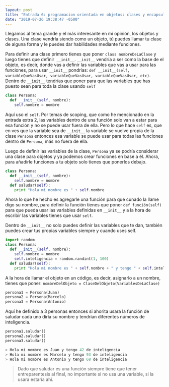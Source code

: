 ```yaml
---
layout: post
title: "Entrada 6: programacion orientada en objetos: clases y encapsulacion"
date: "2019-07-26 19:38:47 -0500"
---
```


Llegamos al tema grande y el más interesante en mí opinión, los objetos y clases. Una clase vendría siendo como un objeto, tú puedes llamar tu clase de alguna forma y le puedes dar habilidades mediante funciones.

Para definir una clase primero tienes que poner `class nombreDeLaClase` y luego tienes que definir` __init__`. `__init__` vendría a ser como la base de el objeto, es decir, donde vas a definir las variables que vas a usar para las funciones, para usar `__init__` pondrías: `def __init__(self, variableQueVasUsar, variableQueVasUsar, variableQueVasUsar, etc)`. Dentro de `__init__` tendrías que poner para que las variables que has puesto sean para toda la clase usando `self`

```python
class Persona:
  def __init__(self, nombre):
    self.nombre = nombre
```
Aquí uso el `self`. Por temas de scoping, que como he mencionado en la entrada extra 2, las variables dentro de una función solo van a estar para esa función y no se puede usar fuera de ella. Pero lo que hace `self` es, que en ves que la variable sea de `__init__` la variable se vuelve propia de la clase `Persona` entonces esa variable se puede usar para todas las funciones dentro de `Persona`, más no fuera de ella.

Luego de definir las variables de la clase, `Persona` ya se podría considerar una clase para objetos y ya podemos crear funciones en base a él. Ahora, para añadirle funciones a tu objeto solo tienes que ponerlos debajo.

```python
class Persona:
  def __init__(self, nombre):
    self.nombre = nombre
  def saludar(self):
    print "Hola mi nombre es " + self.nombre
```

Ahora lo que he hecho es agregarle una función para que cunado la llame digo su nombre, para definir la función tienes que poner `def función(self)` para que pueda usar las variables definidas en `__init__` y a la hora de escribir las variables tienes que usar `self`.

Dentro de `__init__` no solo puedes definir las variables que te dan, también puedes crear tus propias variables siempre y cuando uses self.

```python
import random
class Persona:
  def __init__(self, nombre):
    self.nombre = nombre
    self.inteligencia = random.randint(1, 100)
  def saludar(self):
    print "Hola mi nombre es " + self.nombre + " y tengo " + self.inteligencia + " de inteligencia
```

A la hora de llamar el objeto en un código, es decir, asignarlo a un nombre, tienes que poner: `nombreDelObjeto = ClaseDelObjeto(VariablesDeLaClase)`

```python
persona1 = Persona(Juan)
persona2 = Persona(Marcelo)
persona3 = Persona(Antonio)
```

Aquí he definido a 3 personas entonces si ahorita usara la función de saludar cada uno diría su nombre y tendrían diferentes números de inteligencia.

```python
persona1.saludar()
persona2.saludar()
persona3.saludar()
```
```python
> Hola mi nombre es Juan y tengo 42 de inteligencia
> Hola mi nombre es Marcelo y tengo 93 de inteligencia
> Hola mi nombre es Antonio y tengo 68 de inteligencia
```

> Dado que saludar es una función siempre tiene que tener entreparentesis al final, no importante si no usa una variable, si la usara estaría ahí.
